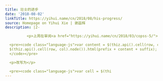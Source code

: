 ```yaml
---
title: 壮士的进步
date: '2018-08-02'
linkTitle: https://yihui.name/cn/2018/08/his-progress/
source: Homepage on Yihui Xie | 谢益辉
description: |2-

          <p>上周在审阅<a href="https://yihui.name/cn/2018/03/copss-5/">谭显英壮士</a>的一则 DT 补丁时，发现<a href="https://github.com/rstudio/DT/pull/576/commits/0bcf6d937b1">他开始</a>萃取重复代码并考虑使用有具体含义的变量名了，看样子是受了<a href="https://yihui.name/cn/2018/04/tmp/">上次</a>我举变量命名例子的影响。他将这两行代码</p>

  <pre><code class="language-js">var content = $(thiz.api().cell(row, col).node()).html();
  $(thiz.api().cell(row, col).node()).html(prefix + content + suffix);
  </code></pre>

  <p>改写为</p>

  <pre><code class="language-js">var cell = $(thi
---
```

